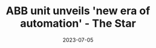 ---
category:
- .nan
date: 2023-07-05
keyword_suggestion: low code no code digital transformation
post_inspiration: https://www.thestar.com.my/business/business-news/2022/12/05/abb-unit-unveils-new-era-of-automation
silot_terms: digital automation
title: ABB unit unveils 'new era of <b>automation</b>' - The Star
---